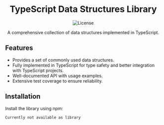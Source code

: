 <h1 align="center">
  <br>
  TypeScript Data Structures Library
  <br>
</h1>

<p align="center">
  <img src="https://img.shields.io/badge/License-MIT-blue.svg" alt="License">
</p>

<p align="center">
  A comprehensive collection of data structures implemented in TypeScript.
</p>

## Features

- Provides a set of commonly used data structures.
- Fully implemented in TypeScript for type safety and better integration with TypeScript projects.
- Well-documented API with usage examples.
- Extensive test coverage to ensure reliability.

## Installation

Install the library using npm:

```shell
Currently not available as library